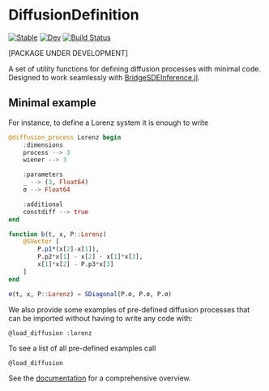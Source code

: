 # DiffusionDefinition

[![Stable](https://img.shields.io/badge/docs-stable-blue.svg)](https://mmider.github.io/DiffusionDefinition.jl/stable)
[![Dev](https://img.shields.io/badge/docs-dev-blue.svg)](https://mmider.github.io/DiffusionDefinition.jl/dev)
[![Build Status](https://travis-ci.com/mmider/DiffusionDefinition.jl.svg?branch=master)](https://travis-ci.com/mmider/DiffusionDefinition.jl)

[PACKAGE UNDER DEVELOPMENT]

A set of utility functions for defining diffusion processes with minimal code. Designed to work seamlessly with [BridgeSDEInference.jl](https://github.com/mmider/BridgeSDEInference.jl).

## Minimal example
For instance, to define a Lorenz system it is enough to write
```julia
@diffusion_process Lorenz begin
    :dimensions
    process --> 3
    wiener --> 3

    :parameters
    _ --> (3, Float64)
    σ --> Float64

    :additional
    constdiff --> true
end

function b(t, x, P::Lorenz)
    @SVector [
        P.p1*(x[2]-x[1]),
        P.p2*x[1] - x[2] - x[1]*x[3],
        x[1]*x[2] - P.p3*x[3]
    ]
end

σ(t, x, P::Lorenz) = SDiagonal(P.σ, P.σ, P.σ)
```
We also provide some examples of pre-defined diffusion processes that can be
imported without having to write any code with:
```
@load_diffusion :lorenz
```
To see a list of all pre-defined examples call
```
@load_diffusion
```
See the [documentation](https://mmider.github.io/DiffusionDefinition.jl/stable)
for a comprehensive overview.
